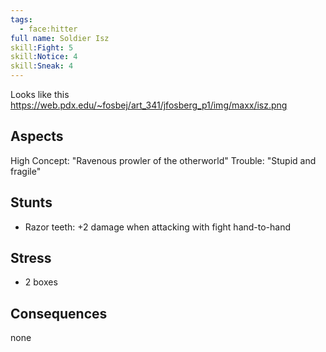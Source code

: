 ```yaml
---
tags:
  - face:hitter
full name: Soldier Isz
skill:Fight: 5
skill:Notice: 4
skill:Sneak: 4
---
```

Looks like this
https://web.pdx.edu/~fosbej/art_341/jfosberg_p1/img/maxx/isz.png

## Aspects

High Concept: "Ravenous prowler of the otherworld"
Trouble: "Stupid and fragile"

## Stunts

- Razor teeth: +2 damage when attacking with fight hand-to-hand


## Stress
- 2 boxes


## Consequences

none




